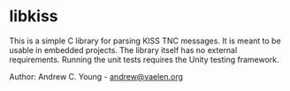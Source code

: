 # libkiss

This is a simple C library for parsing KISS TNC messages.
It is meant to be usable in embedded projects.
The library itself has no external requirements.
Running the unit tests requires the Unity testing framework.

Author: Andrew C. Young - andrew@vaelen.org